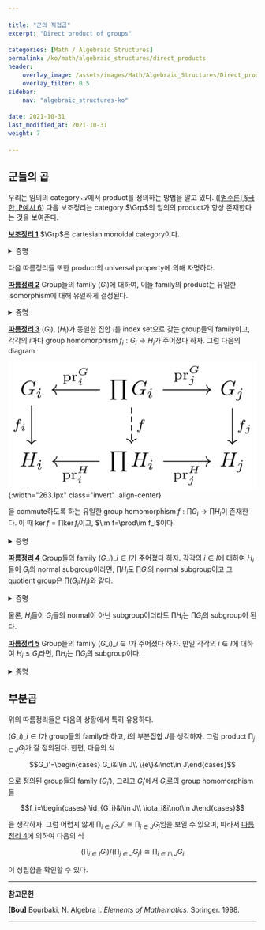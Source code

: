 ```yaml
---

title: "군의 직접곱"
excerpt: "Direct product of groups"

categories: [Math / Algebraic Structures]
permalink: /ko/math/algebraic_structures/direct_products
header:
    overlay_image: /assets/images/Math/Algebraic_Structures/Direct_products.png
    overlay_filter: 0.5
sidebar: 
    nav: "algebraic_structures-ko"

date: 2021-10-31
last_modified_at: 2021-10-31
weight: 7

---
```


## 군들의 곱

우리는 임의의 category $\mathcal{A}$에서 product를 정의하는 방법을 알고 있다. ([\[범주론\] §극한, ⁋예시 6](/ko/math/category_theory/limits#ex6)) 다음 보조정리는 category $\Grp$의 임의의 product가 항상 존재한다는 것을 보여준다. 

<div class="proposition" markdown="1">

<ins id="lem1">**보조정리 1**</ins> $\Grp$은 cartesian monoidal category이다.

</div>
<details class="proof" markdown="1">
<summary>증명</summary>

우선 $\Set$에서 product의 universal property을 만족하는 곱집합 $\prod\_{i\in I} G\_i$는 이미 [\[집합론\] §집합의 곱, ⁋정의 1](/ko/math/set_theory/product_of_sets#def1)에서 정의했다. 표기상의 편의를 위해 $\prod_{i\in I}G_i$의 원소 $f:I\rightarrow \bigcup G_i$를 순서쌍 $(a\_i)\_{i\in I}$으로 표기하기로 한다.

이제 집합 $\prod_{i\in I}G_i$의 임의의 두 원소 $x=(x\_i)\_{i\in I},y=(y\_i)\_{i\in I}$에 대하여, 

$$xy=(x_i)_{i\in I}(y_i)_{i\in I}=(x_iy_i)_{i\in I}$$

으로 정의하자. 그럼 $\prod\_{i\in I}G\_i$는 이 연산에 대해 group의 구조를 가지며, 항등원은 $(e\_i)\_{i\in I}$이고 $x=(x\_i)_{i\in I}$의 역원은 $(x\_i^{-1})\_{i\in I}$인 것을 알 수 있다. 또, 임의의 $j\in I$에 대하여

$$\pr_j(xy)=\pr_j(x_iy_i)_{i\in I}=x_jy_j=\pr_j(x)\pr_j(y)$$

이므로 $\pr_j$가 group homomorphism이다. 

이제 이렇게 정의한 $(G=\prod\_{i\in I}G\_i,(\pr\_i)\_{i\in I})$가 universal property를 만족하는 것을 증명하자. 이를 위해서는 곱집합의 universal property로 얻어지는 함수 $f:H\rightarrow G$가 group homomorphism이라는 것만 보이면 충분하다. 이제 임의의 $x,y\in H$와 임의의 $i\in I$에 대하여, 

$$f(xy)=(f_i(xy))_{i\in I}=(f_i(x)f_i(y))_{i\in I}=(f_i(x))_{i\in I}(f_i(y))_{i\in I}=f(x)f(y)$$

이므로 $f$는 group homomorphism이 되고 따라서 위의 $(G=\prod\_{i\in I}G\_i,(\pr\_i)\_{i\in I})$가 universal property를 만족한다. 

</details>

다음 따름정리들 또한 product의 universal property에 의해 자명하다. 

<div class="proposition" markdown="1">

<ins id="cor2">**따름정리 2**</ins> Group들의 family $(G_i)$에 대하여, 이들 family의 product는 유일한 isomorphism에 대해 유일하게 결정된다. 

</div>
<details class="proof" markdown="1">
<summary>증명</summary>

임의의 category의 terminal object는 유일한 isomorphism에 대하여 유일하게 결정된다.

</details>

<div class="proposition" markdown="1">

<ins id="cor3">**따름정리 3**</ins> $(G_i)$, $(H_i)$가 동일한 집합 $I$를 index set으로 갖는 group들의 family이고, 각각의 $i$마다 group homomorphism $f_i:G_i\rightarrow H_i$가 주어졌다 하자. 그럼 다음의 diagram

![Product_of_map](/assets/images/Math/Algebraic_Structures/Direct_product-5.png){:width="263.1px" class="invert" .align-center}

을 commute하도록 하는 유일한 group homomorphism $f:\prod G_i\rightarrow\prod H_i$이 존재한다. 이 때 $\ker f=\prod\ker f_i$이고, $\im f=\prod\im f_i$이다.

</div>
<details class="proof" markdown="1">
<summary>증명</summary>

다음 cone

img

이 존재하고 $\prod H_i$는 이러한 cone들의 모임의 terminal object이다. ([\[범주론\] §극한, §§극한의 보편성질](/ko/math/category_theory/limits#극한의-보편성질))

한편 이렇게 정의되는 commutative diagram에 의하여

$$x\in\ker f\iff f(x)=e\iff \forall i(\pr_i^H(f(x))=e_i)\iff \forall i((f_i\circ \pr_i^G)(x)=e_i)\iff \forall i(\pr_i^G(x)\in\ker f_i)$$

이므로 $\ker f=\prod\ker f_i$가 성립한다.

이와 유사하게, $y\in\prod H_i$에 대해 $y\in\im f$인 것은 $y=f(x)$인 $x\in H_i$가 존재하는 것과 동치이고, 이러한 $x$에 대하여

$$\pr_i^H(y)=\pr_i^H(f(x))=f_i(\pr_i^G(x))\in\im f_i$$

이므로 $\im f=\prod\im f_i$ 또한 성립한다.

</details>

<div class="proposition" markdown="1">

<ins id="cor4">**따름정리 4**</ins> Group들의 family $(G\_i)\_{i\in I}$가 주어졌다 하자. 각각의 $i\in I$에 대하여 $H_i$들이 $G_i$의 normal subgroup이라면, $\prod H_i$도 $\prod G_i$의 normal subgroup이고 그 quotient group은 $\prod (G_i/H_i)$와 같다.

</div>
<details class="proof" markdown="1">
<summary>증명</summary>

Canonical homomorphism들 $p_i:G_i\rightarrow G_i/H_i$들에 [따름정리 3](#cor3)를 적용하면 된다.

![product_of_normal_subgroups](/assets/images/Math/Algebraic_Structures/Direct_product-7.png){:width="374.7px" class="invert" .align-center}

$p_i\circ\pr_i$들 각각은 전사인 homomorphism들의 합성이므로 전사이고 따라서 앞선 따름정리에 의해 $\im p$는 $\prod(G_i/H_i)$와 같다. 또, $p_i$들 각각의 kernel은 $H_i$와 같다. 따라서 first isomorphism theorem에 의하여

$$\biggl(\prod_{i\in I} G_i\biggr)\bigg/\biggl(\prod_{i\in I}H_i\biggr)\cong\prod_{i\in I} (G_i/H_i)$$

가 성립한다.

</details>

물론, $H_i$들이 $G_i$들의 normal이 아닌 subgroup이더라도 $\prod H_i$는 $\prod G_i$의 subgroup이 된다.

<div class="proposition" markdown="1">

<ins id="cor5">**따름정리 5**</ins> Group들의 family $(G\_i)\_{i\in I}$가 주어졌다 하자. 만일 각각의 $i\in I$에 대하여 $H_i\leq G_i$라면, $\prod H_i$는 $\prod G_i$의 subgroup이다.

</div>
<details class="proof" markdown="1">
<summary>증명</summary>

Inclusion homomorphism들 $\iota_i:H_i\hookrightarrow G_i$에 [따름정리 3](#cor3)를 적용하면, $\iota$는 단사이고 $\prod H_i$는 정확히 $\iota$의 image이므로 $\prod G_i$의 subgroup이다.

</details>

## 부분곱

위의 따름정리들은 다음의 상황에서 특히 유용하다. 

$(G\_i)\_{i\in I}$가 group들의 family라 하고, $I$의 부분집합 $J$를 생각하자. 그럼 product $\prod_{j\in J}G_j$가 잘 정의된다. 한편, 다음의 식

$$G_i'=\begin{cases} G_i&i\in J\\ \{e\}&i\not\in J\end{cases}$$

으로 정의된 group들의 family $(G_i')$, 그리고 $G_i'$에서 $G_i$로의 group homomorphism들

$$f_i=\begin{cases} \id_{G_i}&i\in J\\ \iota_i&i\not\in J\end{cases}$$

을 생각하자. 그럼 어렵지 않게 $\prod_{i\in I}G\_i'\cong\prod_{j\in J}G_j$임을 보일 수 있으며, 따라서 [따름정리 4](#cor4)에 의하여 다음의 식

$$\biggl(\prod_{i\in I}G_i\biggr)\bigg/\biggl(\prod_{j\in J}G_j\biggr)\cong\prod_{i\in I\setminus J} G_i$$

이 성립함을 확인할 수 있다. 

---

**참고문헌**

**[Bou]** Bourbaki, N. Algebra I. *Elements of Mathematics*. Springer. 1998.  

---